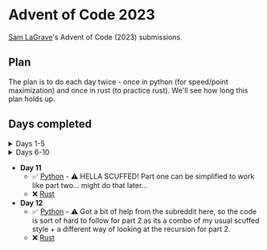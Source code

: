 # Advent of Code 2023

[Sam LaGrave](https://github.com/SLaGrave)'s Advent of Code (2023) submissions.

## Plan

The plan is to do each day twice - once in python (for speed/point maximization) and once in rust (to practice rust). We'll see how long this plan holds up.

## Days completed

<details>
<summary>Days 1-5</summary>

- **Day 01**
  - :white_check_mark: [Python](./day01/python/)
  - :white_check_mark: [Rust](./day01/rust/)
- **Day 02**
  - :white_check_mark: [Python](./day02/python/)
  - :white_check_mark: [Rust](./day02/rust/)
- **Day 03**
  - ⚠️ Note: I added an extra NoOp to each row to make parsing a bit easier
  - :white_check_mark: [Python](./day03/python/)
  - :white_check_mark: [Rust](./day03/rust/)
- **Day 04**
  - ⚠️ Note: I edited the input format manually to make parsing easier
  - :white_check_mark: [Python](./day04/python/)
  - :white_check_mark: [Rust](./day04/rust/)
- **Day 05**
  - ⚠️ Note: Heavily edited input
  - ⚠️ Note: I originally really hated my implementation, but looking back on it the day after writting it I really don't think it's that bad (slow as all hell though)
  - :white_check_mark: [Python](./day05/python/)
  - :x: Rust

</details>

<details>
<summary>Days 6-10</summary>

- **Day 06**
  - :white_check_mark: [Python](./day06/python/)
  - :white_check_mark: [Rust](./day06/rust/)
- **Day 07**
  - :white_check_mark: [Python](./day07/python/)
  - :x: Rust
- **Day 08**
  - ⚠️ Note: Edited the input format slightly
  - :white_check_mark: [Python](./day08/python/)
  - :white_check_mark: [Rust](./day08/rust/)
- **Day 09**
  - :white_check_mark: [Python](./day09/python/)
  - :x: Rust
- **Day 10**
  - :white_check_mark: [Python](./day10/python/)
  - :x: Rust

</details>

- **Day 11**
  - :white_check_mark: [Python](./day11/python/) - ⚠️ HELLA SCUFFED! Part one can be simplified to work like part two... might do that later...
  - :x: [Rust](./day11/rust/)
- **Day 12**
  - :white_check_mark: [Python](./day12/python/) - ⚠️ Got a bit of help from the subreddit here, so the code is sort of hard to follow for part 2 as its a combo of my usual scuffed style + a different way of looking at the recursion for part 2.
  - :x: [Rust](./day12/rust/)
